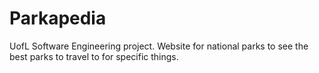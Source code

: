 # Parkapedia
UofL Software Engineering project. Website for national parks to see the best parks to travel to for specific things.
